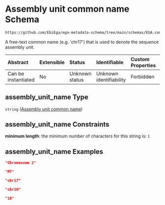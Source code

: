 # Assembly unit common name Schema

```txt
https://github.com/EbiEga/ega-metadata-schema/tree/main/schemas/EGA.common-definitions.json#/definitions/ncbi_assembly_descriptor/properties/assembly_unit_name
```

A free-text common name (e.g. 'chr17') that is used to denote the sequence assembly unit.

| Abstract            | Extensible | Status         | Identifiable            | Custom Properties | Additional Properties | Access Restrictions | Defined In                                                                                |
| :------------------ | :--------- | :------------- | :---------------------- | :---------------- | :-------------------- | :------------------ | :---------------------------------------------------------------------------------------- |
| Can be instantiated | No         | Unknown status | Unknown identifiability | Forbidden         | Allowed               | none                | [EGA.common-definitions.json*](../out/EGA.common-definitions.json "open original schema") |

## assembly_unit_name Type

`string` ([Assembly unit common name](ega-12-definitions-ncbis-assembly-descriptor-properties-assembly-unit-common-name.md))

## assembly_unit_name Constraints

**minimum length**: the minimum number of characters for this string is: `1`

## assembly_unit_name Examples

```json
"Chromosome 2"
```

```json
"MT"
```

```json
"chr17"
```

```json
"chr20"
```

```json
"18"
```
